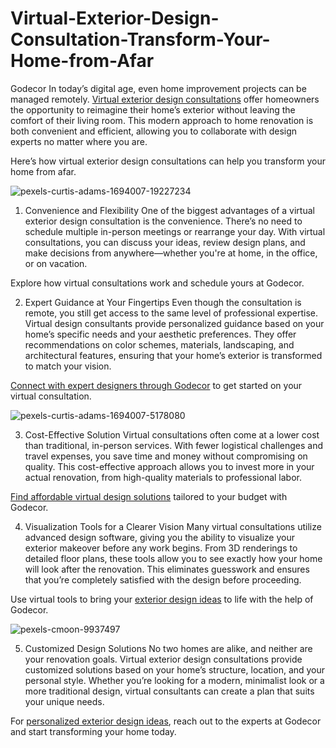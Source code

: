 # Virtual-Exterior-Design-Consultation-Transform-Your-Home-from-Afar
Godecor
In today’s digital age, even home improvement projects can be managed remotely. <a href="https://godecor.app/" target="_blank">Virtual exterior design consultations</a> offer homeowners the opportunity to reimagine their home’s exterior without leaving the comfort of their living room. This modern approach to home renovation is both convenient and efficient, allowing you to collaborate with design experts no matter where you are.

Here’s how virtual exterior design consultations can help you transform your home from afar.

![pexels-curtis-adams-1694007-19227234](https://github.com/user-attachments/assets/94b9efad-40bd-4d1c-9c60-dba01fdfe24d)

1. Convenience and Flexibility
One of the biggest advantages of a virtual exterior design consultation is the convenience. There’s no need to schedule multiple in-person meetings or rearrange your day. With virtual consultations, you can discuss your ideas, review design plans, and make decisions from anywhere—whether you're at home, in the office, or on vacation.

Explore how virtual consultations work and schedule yours at Godecor.

2. Expert Guidance at Your Fingertips
Even though the consultation is remote, you still get access to the same level of professional expertise. Virtual design consultants provide personalized guidance based on your home’s specific needs and your aesthetic preferences. They offer recommendations on color schemes, materials, landscaping, and architectural features, ensuring that your home’s exterior is transformed to match your vision.

<a href="https://godecor.app/" target="_blank">Connect with expert designers through Godecor</a> to get started on your virtual consultation.

![pexels-curtis-adams-1694007-5178080](https://github.com/user-attachments/assets/8383883f-6c41-4213-b593-6eae9d2f07de)

3. Cost-Effective Solution
Virtual consultations often come at a lower cost than traditional, in-person services. With fewer logistical challenges and travel expenses, you save time and money without compromising on quality. This cost-effective approach allows you to invest more in your actual renovation, from high-quality materials to professional labor.

<a href="https://godecor.app/" target="_blank">Find affordable virtual design solutions</a> tailored to your budget with Godecor.

4. Visualization Tools for a Clearer Vision
Many virtual consultations utilize advanced design software, giving you the ability to visualize your exterior makeover before any work begins. From 3D renderings to detailed floor plans, these tools allow you to see exactly how your home will look after the renovation. This eliminates guesswork and ensures that you’re completely satisfied with the design before proceeding.

Use virtual tools to bring your <a href="https://godecor.app/" target="_blank">exterior design ideas</a> to life with the help of Godecor.

![pexels-cmoon-9937497](https://github.com/user-attachments/assets/13d2fa5a-30ce-408c-a9a8-96d9e8120704)

5. Customized Design Solutions
No two homes are alike, and neither are your renovation goals. Virtual exterior design consultations provide customized solutions based on your home’s structure, location, and your personal style. Whether you’re looking for a modern, minimalist look or a more traditional design, virtual consultants can create a plan that suits your unique needs.

For <a href="https://godecor.app/" target="_blank">personalized exterior design ideas</a>, reach out to the experts at Godecor and start transforming your home today.
